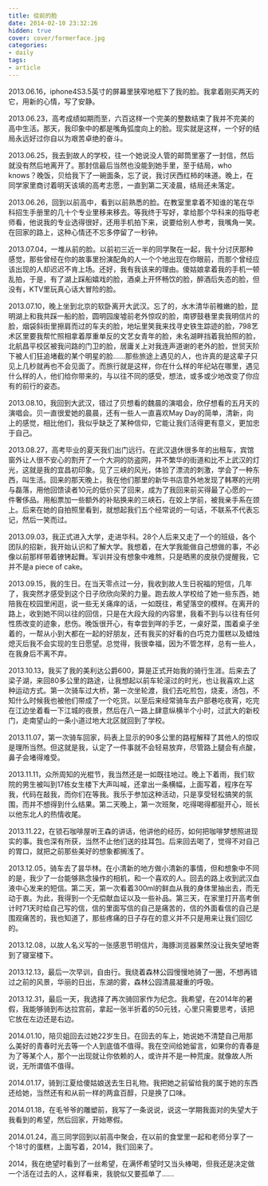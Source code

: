 ```yaml
---
title: 從前的脸
date: 2014-02-10 23:32:26
hidden: true
cover: cover/formerface.jpg
categories:
- daily
tags:
- article
---
```

2013.06.16，iphone4S3.5英寸的屏幕里狭窄地框下了我的脸。我拿着刚买两天的它，用新的心情，写了安静。

2013.06.23，高考成绩如期而至，六百这样一个完美的整数结束了我并不完美的高中生活。那天，我印象中的都是嘴角弧度向上的脸。现实就是这样，一个好的结局永远好过你自以为艰苦卓绝的奋斗。

<!-- more -->

2013.06.25，我去到故人的学校，往一个她说没人管的邮筒里塞了一封信，然后就没有然后地离开了。那封信最后当然也没能到她手里，至于结局，who knows？晚饭，贝给我下了一碗面条，忘了说，我讨厌西红柿的味道。晚上，在同学家里商讨着明天该填的高考志愿，一直到第二天凌晨，结局还未落定。

2013.06.26，回到以前高中，看到以前熟悉的脸。在教室里拿着不知谁的笔在华科招生手册里的几十个专业里移来移去。等我终于写好，拿给那个华科来的指导老师看，他说我的专业选得很好，还用手机拍下来，说要给别人参考，我嘴角一笑。在回家的路上，这种心情还不忘多停留了一秒钟。

2013.07.04，一堆从前的脸。以前初三近一半的同学聚在一起，我十分讨厌那种感觉，那些曾经在你的故事里扮演配角的人一个个地出现在你眼前，而那个曾经应该出现的人却迟迟不肯上场。还好，我有我该来的理由。傻姑娘拿着我的手机一顿乱拍，于是，有了湖上踩船嬉戏的脸，酒桌上开怀畅饮的脸，醉酒后失态的脸，但没有，KTV里玩真心话大冒险的脸。

2013.07.10，晚上坐到北京的软卧离开大武汉。忘了的，水木清华前稚嫩的脸，昆明湖上和我共踩一船的脸，圆明园废墟前老外惊叹的脸，南锣鼓巷里卖我明信片的脸，烟袋斜街里擦肩而过的车夫的脸，地坛里笑我来找寻史铁生踪迹的脸，798艺术区里要我帮忙照相拿着厚重单反的文艺女青年的脸，未名湖畔挡着我拍照的脸，北航昌平校区被我问路的门卫的脸，居庸关上对我连声道谢的老外的脸，世贸天阶下被人们狂追堵截的某个明星的脸......那些旅途上遇见的人，也许真的是这辈子只见上几秒就再也不会见面了。而旅行就是这样，你在什么样的年纪站在哪里，遇见什么样的人，他们给你带来的，与以往不同的感受，想法，或多或少地改变了你应有的前行的姿态。

2013.08.10，我回到大武汉，错过了贝想看的魏晨的演唱会，欣仔想看的五月天的演唱会。贝一直很爱她的晨晨，还有一些人一直喜欢May Day的简单，清新，向上的感觉，相比他们，我似乎缺乏了某种信仰，它能让我们活得更有意义，更加忠于自己。

2013.08.27，高考毕业的夏天我们出门远行。在武汉退休很多年的出租车，宾馆窗外让人很不安心的割开了一个大洞的防盗网，并不繁华的街道和比不上武汉的灯光，这就是我的宜昌初印象。见了三峡的风光，体验了漂流的刺激，学会了一种东西，叫生活。回来的那天晚上，我在他们那里的新华书店意外地发现了韩寒的光明与磊落，用他回馈读者10元的低价买了回来，成为了我回来前买得最了心愿的一件奢侈品。用船票加一些额外的补贴换来的三峡石，在姣上学前，被我亲手系在颈上。后来在她的自拍照里看到，就想起我们五个经常说的一句话，不联系不代表忘记，然后一笑而过。

2013.09.03，我正式进入大学，走进华科。28个人后来又走了一个的班级，各个团队的招新，我开始认识和了解大学。我想着，在大学我能做自己想做的事，不必像以前那样带着镣铐起舞。军训并没有想象中难熬，只是晒黑的皮肤仍提醒我，它并不是a piece of cake。

2013.09.15，我的生日。在当天零点过一分，我收到故人生日祝福的短信，几年了，我突然才感受到这个日子欣欣向荣的力量。跑去故人学校给了她一些东西，她陪我在校园里闲逛，说一些无关痛痒的话，一如既往，希望落空的模样。在离开的路上，收到她不同以往的回信，只是在大段大段的内容里，我看不到与以往有任何性质改变的迹象，悲伤。晚饭很开心，有幸尝到咩的手艺，一桌好菜，围着桌子坐着的，一帮从小到大都在一起的好朋友，还有我买的好看的白巧克力蛋糕以及蜡烛熄灭后我不会实现的生日愿望。总觉得，我很幸福，因为不管怎样，总有一些人，在我身后不离不弃。

2013.10.13，我买了我的美利达公爵600，算是正式开始我的骑行生涯。后来去了梁子湖，来回80多公里的路途，让我想起以前车轮滚过的时光，也让我喜欢上这种运动方式。第一次骑车过大桥，第一次坐轮渡，我们去吃煎包，烧麦，汤包，不知什么时候我也被他们带成了一个吃货。以至后来经常骑车去户部巷吃夜宵，吃完在江边坐着看一下江城的夜景，然后在八一路上肆意纵横半个小时，过武大的新校门，走南望山的一条小道过地大北区就回到了学校。

2013.11.07，第一次骑车回家，码表上显示的90多公里的路程解释了其他人的惊叹是理所当然。但这就是我，认定了一件事就不会轻易放弃，尽管路上腿会有点酸，鼻子会堵得难受。

2013.11.11，众所周知的光棍节，我当然还是一如既往地过。晚上下着雨，我们软院的男生被叫到17栋女生楼下大声叫喊，还拿出一条横幅，上面写着，程序在写我，代码在敲我，而你们在等我。我乐于参加这种活动，只是享受轻松搞笑的氛围，而并不想得到什么结果。第二天晚上，第一次班聚，吃得喝得都挺开心，班长以他东北人的热情收尾。

2013.11.22，在锁石咖啡屋听王森的讲话，他讲他的经历，如何把咖啡梦想照进现实的事。我也深有所获，当然不止他们送的挂耳包。后来回去喝了，觉得不对自己的胃口，就把之前那些美好的想象都搁浅了。

2013.12.05，骑车去了昙华林。在小清新的地方做小清新的事情，但和想象中不同的是，我少了一台能够熟念操作的相机，和一个喜欢的人。回去的路上收到武汉血液中心发来的短信。第二天，第一次看着300ml的鲜血从我的身体里抽出去，而无动于衷。为此，我得到一个无偿献血证以及一些补品。第三天，在家里打开高考倒计时71天时给自己写的信，信的里面写信的自己是痛苦的，信的外面看信的自己是围观痛苦的，我也知道了，那些疼痛的日子存在的意义并不只是用来让我们回忆的。

2013.12.08，以故人名义写的一张感恩节明信片，海豚浏览器果然没让我失望地寄到了寝室楼下。

2013.12.13，最后一次早训，自由行。我绕着森林公园慢慢地骑了一圈，不想再错过之前的风景，华丽的日出，东湖的雾，森林公园清晨凝重的呼吸。

2013.12.31，最后一天，我选择了再次骑回家作为纪念。我希望，在2014年的暑假，我能够骑到布达拉宫前，拿起一张半折着的50元钱，心里只需要思考，该把它放在左边还是右边。

2014.01.10，陪贝姐回去过她22岁生日。在回去的车上，她说她不清楚自己用那么美好的青春时光去等一个人到底值不值得。我在空间给她留言，如果你的青春是为了等某个人，那个一出现就让你依赖的人，或许并不是一种荒废。就像故人所说，无所谓值不值得。

2014.01.17，骑到江夏给傻姑娘送去生日礼物。我把她之前留给我的属于她的东西还给她，当然还有和从前一样的两盒百醇，只是换了口味。

2014.01.18，在毛爷爷的雕塑前，我写了一条说说，说这一学期我面对的失望大于我看到的希望，然后回家，开始寒假。

2014.01.24，高三同学回到以前高中聚会，在以前的食堂里一起和老师分享了一个18寸的蛋糕，上面写着，2014，我们回来了。

2014，我在绝望时看到了一丝希望，在满怀希望时又当头棒喝，但我还是决定做一个活在过去的人，这样看来，我貌似又要孤单了......

<audio src="http://music.163.com/song/media/outer/url?id=30635706.mp3" poster="http://p2.music.126.net/4GMiYS1VYjHvyrMrW7ns7Q==/18229902788956334.jpg?param=130y130" name="从前慢" author="洪尘" loop autoplay>
</audio>